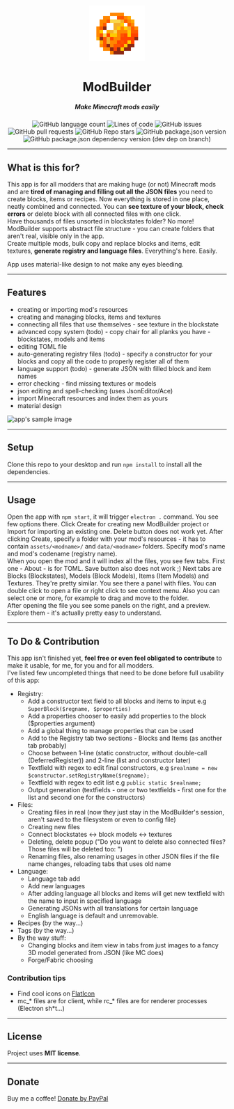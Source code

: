 <p align="center">
    <img src="src/assets/icons/logo.png" alt="logo" width="128px">
    <h1 align="center">ModBuilder</h1>
    <h5 align="center">Make Minecraft mods easily</h5>
    <div align="center">
        <img alt="GitHub language count" src="https://img.shields.io/github/languages/count/zmatez/modbuilder?color=%23FF8967">
        <img alt="Lines of code" src="https://img.shields.io/tokei/lines/github/zmatez/modbuilder?color=%23512446">
        <img alt="GitHub issues" src="https://img.shields.io/github/issues/zmatez/modbuilder?color=%23FF8967">
        <img alt="GitHub pull requests" src="https://img.shields.io/github/issues-pr/zmatez/modbuilder?color=512446">
        <img alt="GitHub Repo stars" src="https://img.shields.io/github/stars/zmatez/modbuilder?color=FF8967">
        <img alt="GitHub package.json version" src="https://img.shields.io/github/package-json/v/zmatez/modbuilder?color=512446">
        <img alt="GitHub package.json dependency version (dev dep on branch)" src="https://img.shields.io/github/package-json/dependency-version/zmatez/modbuilder/dev/electron?color=FF8967">
    </div>
</p>

---
## What is this for?
This app is for all modders that are making huge (or not) Minecraft mods and are **tired of managing and filling out all the JSON files** you need to create blocks, items or recipes.
Now everything is stored in one place, neatly combined and connected. You can **see texture of your block, check errors** or delete block with all connected files with one click.  
Have thousands of files unsorted in blockstates folder? No more! ModBuilder supports abstract file structure - you can create folders that aren't real, visible only in the app.  
Create multiple mods, bulk copy and replace blocks and items, edit textures, **generate registry and language files**. Everything's here. Easily.
  
App uses material-like design to not make any eyes bleeding.

---
## Features
- creating or importing mod's resources
- creating and managing blocks, items and textures
- connecting all files that use themselves - see texture in the blockstate
- advanced copy system (todo) - copy chair for all planks you have - blockstates, models and items
- editing TOML file
- auto-generating registry files (todo) - specify a constructor for your blocks and copy all the code to properly register all of them
- language support (todo) - generate JSON with filled block and item names
- error checking - find missing textures or models
- json editing and spell-checking (uses JsonEditor/Ace)
- import Minecraft resources and index them as yours
- material design

![app's sample image](https://i.imgur.com/rRBraJr.png)

---
## Setup
Clone this repo to your desktop and run `npm install` to install all the dependencies.

---
## Usage
Open the app with `npm start`, it will trigger `electron .` command. You see few options there. Click Create for creating new ModBuilder project or Import for importing an existing one.
Delete button does not work yet. After clicking Create, specify a folder with your mod's resources - it has to contain `assets/<modname>/` and `data/<modname>` folders.
Specify mod's name and mod's codename (registry name).  
When you open the mod and it will index all the files, you see few tabs. First one - About - is for TOML. Save button also does not work ;)
Next tabs are Blocks (Blockstates), Models (Block Models), Items (Item Models) and Textures. They're pretty similar. You see there a panel with
files. You can double click to open a file or right click to see context menu. Also you can select one or more, for example to drag and move to the folder.  
After opening the file you see some panels on the right, and a preview. Explore them - it's actually pretty easy to understand.

---
## To Do & Contribution
This app isn't finished yet, **feel free or even feel obligated to contribute** to make it usable, for me, for you and for all modders.  
I've listed few uncompleted things that need to be done before full usability of this app:
- Registry:
    - Add a constructor text field to all blocks and items to input e.g `SuperBlock($regname, $properties)`
    - Add a properties chooser to easily add properties to the block ($properties argument)
    - Add a global thing to manage properties that can be used
    - Add to the Registry tab two sections - Blocks and Items (as another tab probably)
    - Choose between 1-line (static constructor, without double-call (DeferredRegister)) and 2-line (list and constructor later)
    - Textfield with regex to edit final constructors, e.g `$realname = new $constructor.setRegistryName($regname);`
    - Textfield with regex to edit list e.g `public static $realname;`
    - Output generation (textfields - one or two textfields - first one for the list and second one for the constructors)
- Files:
    - Creating files in real (now they just stay in the ModBuilder's session, aren't saved to the filesystem or even to config file)
    - Creating new files
    - Connect blockstates <-> block models <-> textures
    - Deleting, delete popup ("Do you want to delete also connected files? Those files will be deleted too: <fancy list with all dependencies>")
    - Renaming files, also renaming usages in other JSON files if the file name changes, reloading tabs that uses old name
- Language:
    - Language tab add
    - Add new languages
    - After adding language all blocks and items will get new textfield with the name to input in specified language
    - Generating JSONs with all translations for certain language
    - English language is default and unremovable.
- Recipes (by the way...)
- Tags (by the way...)
- By the way stuff:
    - Changing blocks and item view in tabs from just images to a fancy 3D model generated from JSON (like MC does)
    - Forge/Fabric choosing
    
### Contribution tips
- Find cool icons on [FlatIcon](https://flaticon.com)
- mc_* files are for client, while rc_* files are for renderer processes (Electron sh*t...)

---
## License
Project uses **MIT license**.

---
## Donate
Buy me a coffee!
[Donate by PayPal](https://www.paypal.com/donate?hosted_button_id=XX8SZ8BY9B4J6)
